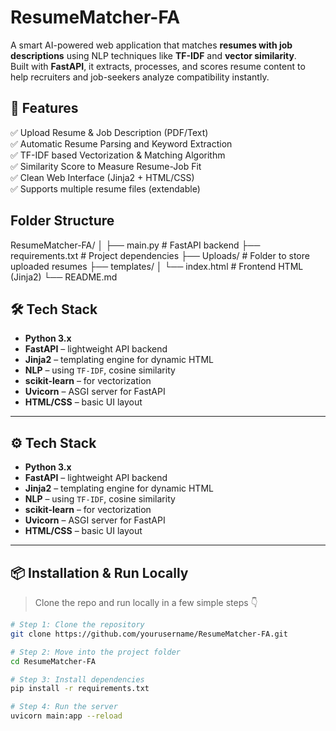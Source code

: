# ResumeMatcher-FA

A smart AI-powered web application that matches **resumes with job descriptions** using NLP techniques like **TF-IDF** and **vector similarity**.  
Built with **FastAPI**, it extracts, processes, and scores resume content to help recruiters and job-seekers analyze compatibility instantly.

## 🚀 Features
✅ Upload Resume & Job Description (PDF/Text)  
✅ Automatic Resume Parsing and Keyword Extraction  
✅ TF-IDF based Vectorization & Matching Algorithm  
✅ Similarity Score to Measure Resume-Job Fit  
✅ Clean Web Interface (Jinja2 + HTML/CSS)  
✅ Supports multiple resume files (extendable)

## Folder Structure
ResumeMatcher-FA/
│
├── main.py # FastAPI backend
├── requirements.txt # Project dependencies
├── Uploads/ # Folder to store uploaded resumes
├── templates/
│ └── index.html # Frontend HTML (Jinja2)
└── README.md

## 🛠️ Tech Stack
- **Python 3.x**
- **FastAPI** – lightweight API backend
- **Jinja2** – templating engine for dynamic HTML
- **NLP** – using `TF-IDF`, cosine similarity
- **scikit-learn** – for vectorization
- **Uvicorn** – ASGI server for FastAPI
- **HTML/CSS** – basic UI layout



---

## ⚙️ Tech Stack

- **Python 3.x**
- **FastAPI** – lightweight API backend
- **Jinja2** – templating engine for dynamic HTML
- **NLP** – using `TF-IDF`, cosine similarity
- **scikit-learn** – for vectorization
- **Uvicorn** – ASGI server for FastAPI
- **HTML/CSS** – basic UI layout

---

## 📦 Installation & Run Locally

> Clone the repo and run locally in a few simple steps 👇

```bash
# Step 1: Clone the repository
git clone https://github.com/yourusername/ResumeMatcher-FA.git

# Step 2: Move into the project folder
cd ResumeMatcher-FA

# Step 3: Install dependencies
pip install -r requirements.txt

# Step 4: Run the server
uvicorn main:app --reload

